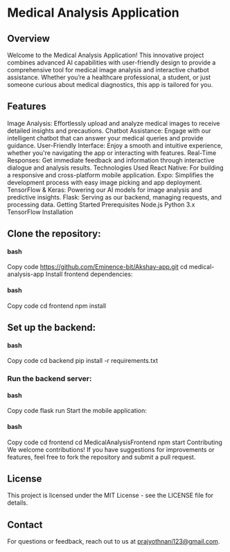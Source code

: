 # Medical Analysis Application
## Overview
Welcome to the Medical Analysis Application! This innovative project combines advanced AI capabilities with user-friendly design to provide a comprehensive tool for medical image analysis and interactive chatbot assistance. Whether you’re a healthcare professional, a student, or just someone curious about medical diagnostics, this app is tailored for you.

## Features
Image Analysis: Effortlessly upload and analyze medical images to receive detailed insights and precautions.
Chatbot Assistance: Engage with our intelligent chatbot that can answer your medical queries and provide guidance.
User-Friendly Interface: Enjoy a smooth and intuitive experience, whether you're navigating the app or interacting with features.
Real-Time Responses: Get immediate feedback and information through interactive dialogue and analysis results.
Technologies Used
React Native: For building a responsive and cross-platform mobile application.
Expo: Simplifies the development process with easy image picking and app deployment.
TensorFlow & Keras: Powering our AI models for image analysis and predictive insights.
Flask: Serving as our backend, managing requests, and processing data.
Getting Started
Prerequisites
Node.js
Python 3.x
TensorFlow
Installation
## Clone the repository:

#### bash
Copy code
https://github.com/Eminence-bit/Akshay-app.git
cd medical-analysis-app
Install frontend dependencies:

#### bash
Copy code
cd frontend
npm install
## Set up the backend:

#### bash
Copy code
cd backend
pip install -r requirements.txt
### Run the backend server:

#### bash
Copy code
flask run
Start the mobile application:

#### bash
Copy code
cd frontend
cd MedicalAnalysisFrontend
npm start
Contributing
We welcome contributions! If you have suggestions for improvements or features, feel free to fork the repository and submit a pull request.

## License
This project is licensed under the MIT License - see the LICENSE file for details.

## Contact
For questions or feedback, reach out to us at prajyothnani123@gmail.com.
